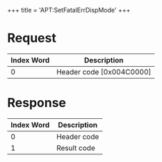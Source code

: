 +++
title = 'APT:SetFatalErrDispMode'
+++

# Request

| Index Word | Description                |
|------------|----------------------------|
| 0          | Header code \[0x004C0000\] |

# Response

| Index Word | Description |
|------------|-------------|
| 0          | Header code |
| 1          | Result code |

